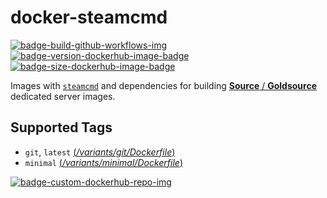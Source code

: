 # docker-steamcmd

[![badge-build-github-workflows-img][]][badge-build-github-workflows-src] [![badge-version-dockerhub-image-badge][]][badge-image-dockerhub-tags-src] [![badge-size-dockerhub-image-badge][]][badge-image-dockerhub-tags-src]

[badge-build-github-workflows-img]: https://img.shields.io/github/workflow/status/startersclan/docker-steamcmd/build/master?&label=build&logo=github&style=flat-square
[badge-build-github-workflows-src]: https://github.com/startersclan/docker-steamcmd/actions?query=branch%3Amaster
[badge-image-dockerhub-src]: https://hub.docker.com/r/startersclan/steamcmd
[badge-image-dockerhub-tags-src]: https://hub.docker.com/r/startersclan/steamcmd/tags
[badge-version-dockerhub-image-badge]: https://img.shields.io/docker/v/startersclan/steamcmd/latest?label=image%20tag&style=flat-square
[badge-size-dockerhub-image-badge]: https://img.shields.io/docker/image-size/startersclan/steamcmd/latest?style=flat-square
[badge-custom-dockerhub-repo-img]: https://img.shields.io/badge/docker%20hub-startersclan/steamcmd-blue.svg?logo=docker&logoColor=2596EC&color=1B2838&label=&labelColor=&style=popout-square

Images with [`steamcmd`](https://developer.valvesoftware.com/wiki/SteamCMD) and dependencies for building [**Source** / **Goldsource**](https://github.com/startersclan/docker-sourceservers) dedicated server images.

## Supported Tags

* `git`, `latest` [(*/variants/git/Dockerfile*)][dockerfile-git-src]
* `minimal` [(*/variants/minimal/Dockerfile*)][dockerfile-minimal-src]

[dockerfile-git-src]: https://github.com/startersclan/docker-steamcmd/blob/master/variants/git/Dockerfile
[dockerfile-minimal-src]: https://github.com/startersclan/docker-steamcmd/blob/master/variants/minimal/Dockerfile

[![badge-custom-dockerhub-repo-img][]][badge-image-dockerhub-src]
